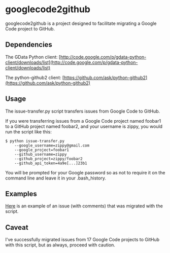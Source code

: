 googlecode2github
=================

googlecode2github is a project designed to facilitate migrating a Google Code project to GitHub.

Dependencies
------------
The GData Python client: [http://code.google.com/p/gdata-python-client/downloads/list](http://code.google.com/p/gdata-python-client/downloads/list)

The python-github2 client: [https://github.com/ask/python-github2](https://github.com/ask/python-github2)

Usage
-----

The issue-transfer.py script transfers issues from Google Code to GitHub.

If you were transferring issues from a Google Code project named foobar1 to a GitHub project named foobar2, and your username is zippy, you would run the script like this:

	$ python issue-transfer.py 
		--google_username=zippy@gmail.com
		--google_project=foobar1
		--github_username=zippy
		--github_project=zippy/foobar2
		--github_api_token=4a9e[...]23b1

You will be prompted for your Google password so as not to require it on the command line and leave it in your .bash_history.

Examples
--------
[Here](https://github.com/cfinke/TwitterBar/issues#issue/16) is an example of an issue (with comments) that was migrated with the script.

Caveat
------
I've successfully migrated issues from 17 Google Code projects to GitHub with this script, but as always, proceed with caution.